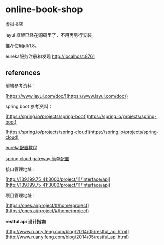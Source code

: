 # online-book-shop

虚拟书店

layui 框架已经在源码里了，不用再另行安装。

推荐使用jdk1.8。

eureka服务注册和发现 [http://localhost:8761](http://localhost:8761)

## references

前端参考资料：

[https://www.layui.com/doc/](https://www.layui.com/doc/)

spring boot 参考资料：

[https://spring.io/projects/spring-boot](https://spring.io/projects/spring-boot)

[https://spring.io/projects/spring-cloud](https://spring.io/projects/spring-cloud)

[eureka配置教程](http://www.heartthinkdo.com/?p=1933)

[spring cloud gateway 简单配置](http://cxytiandi.com/blog/detail/20430)

接口管理地址：

[http://139.199.75.41:3000/project/11/interface/api](http://139.199.75.41:3000/project/11/interface/api)

项目管理地址：

[https://ones.ai/project/#/home/project](https://ones.ai/project/#/home/project)

**restful api 设计指南**

[http://www.ruanyifeng.com/blog/2014/05/restful_api.html](http://www.ruanyifeng.com/blog/2014/05/restful_api.html)